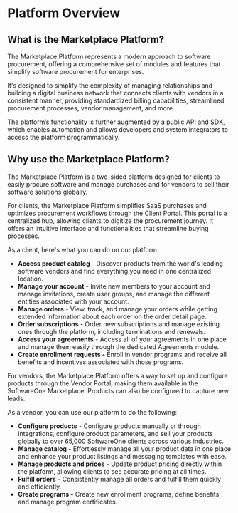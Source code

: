 # Platform Overview

## What is the Marketplace Platform?

The Marketplace Platform represents a modern approach to software procurement, offering a comprehensive set of modules and features that simplify software procurement for enterprises.

It's designed to simplify the complexity of managing relationships and building a digital business network that connects clients with vendors in a consistent manner, providing standardized billing capabilities, streamlined procurement processes, vendor management, and more.

The platform’s functionality is further augmented by a public API and SDK, which enables automation and allows developers and system integrators to access the platform programmatically.&#x20;

## Why use the Marketplace Platform? <a href="#features" id="features"></a>

The Marketplace Platform is a two-sided platform designed for clients to easily procure software and manage purchases and for vendors to sell their software solutions globally.&#x20;

For clients, the Marketplace Platform simplifies SaaS purchases and optimizes procurement workflows through the Client Portal. This portal is a centralized hub, allowing clients to digitize the procurement journey. It offers an intuitive interface and functionalities that streamline buying processes.&#x20;

As a client, here's what you can do on our platform:&#x20;

* **Access product catalog** - Discover products from the world's leading software vendors and find everything you need in one centralized location.
* **Manage your account** - Invite new members to your account and manage invitations, create user groups, and manage the different entities associated with your account.
* **Manage orders** - View, track, and manage your orders while getting extended information about each order on the order detail page.
* **Order subscriptions** - Order new subscriptions and manage existing ones through the platform, including terminations and renewals.
* **Access your agreements** - Access all of your agreements in one place and manage them easily through the dedicated Agreements module.
* **Create enrollment requests -** Enroll in vendor programs and receive all benefits and incentives associated with those programs.&#x20;

For vendors, the Marketplace Platform offers a way to set up and configure products through the Vendor Portal, making them available in the SoftwareOne Marketplace. Products can also be configured to capture new leads.

As a vendor, you can use our platform to do the following:

* **Configure products** - Configure products manually or through integrations, configure product parameters, and sell your products globally to over 65,000 SoftwareOne clients across various industries.
* **Manage catalog** - Effortlessly manage all your product data in one place and enhance your product listings and messaging templates with ease.
* **Manage products and prices** - Update product pricing directly within the platform, allowing clients to see accurate pricing at all times.
* **Fulfill orders** - Consistently manage all orders and fulfill them quickly and efficiently.
* **Create programs -** Create new enrollment programs, define benefits, and manage program certificates.
